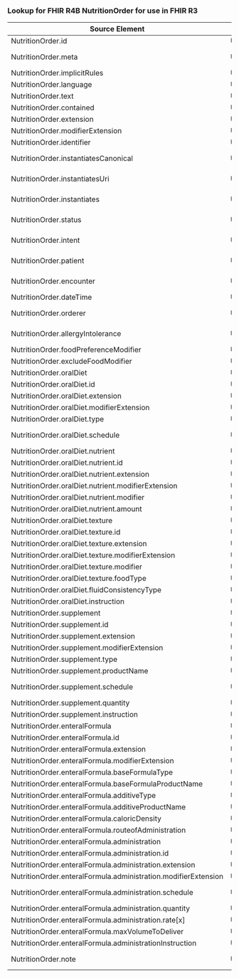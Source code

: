 ### Lookup for FHIR R4B NutritionOrder for use in FHIR R3

| Source Element | Usage | Target |
| -------------- | ----- | ------ |
| NutritionOrder.id | UseElementSameName | NutritionOrder.id |
| NutritionOrder.meta | UseExtension | http://hl7.org/fhir/4.3/StructureDefinition/extension-NutritionOrder.meta |
| NutritionOrder.implicitRules | UseElementSameName | NutritionOrder.implicitRules |
| NutritionOrder.language | UseElementSameName | NutritionOrder.language |
| NutritionOrder.text | UseElementSameName | NutritionOrder.text |
| NutritionOrder.contained | UseElementSameName | NutritionOrder.contained |
| NutritionOrder.extension | UseElementSameName | NutritionOrder.extension |
| NutritionOrder.modifierExtension | UseElementSameName | NutritionOrder.modifierExtension |
| NutritionOrder.identifier | UseElementSameName | NutritionOrder.identifier |
| NutritionOrder.instantiatesCanonical | UseExtension | http://hl7.org/fhir/4.3/StructureDefinition/extension-NutritionOrder.instantiatesCanonical |
| NutritionOrder.instantiatesUri | UseExtension | http://hl7.org/fhir/4.3/StructureDefinition/extension-NutritionOrder.instantiatesUri |
| NutritionOrder.instantiates | UseExtension | http://hl7.org/fhir/4.3/StructureDefinition/extension-NutritionOrder.instantiates |
| NutritionOrder.status | UseExtension | http://hl7.org/fhir/4.3/StructureDefinition/extension-NutritionOrder.status |
| NutritionOrder.intent | UseExtension | http://hl7.org/fhir/4.3/StructureDefinition/extension-NutritionOrder.intent |
| NutritionOrder.patient | UseExtension | http://hl7.org/fhir/4.3/StructureDefinition/extension-NutritionOrder.patient |
| NutritionOrder.encounter | UseExtension | http://hl7.org/fhir/4.3/StructureDefinition/extension-NutritionOrder.encounter |
| NutritionOrder.dateTime | UseElementSameName | NutritionOrder.dateTime |
| NutritionOrder.orderer | UseExtension | http://hl7.org/fhir/4.3/StructureDefinition/extension-NutritionOrder.orderer |
| NutritionOrder.allergyIntolerance | UseExtension | http://hl7.org/fhir/4.3/StructureDefinition/extension-NutritionOrder.allergyIntolerance |
| NutritionOrder.foodPreferenceModifier | UseElementSameName | NutritionOrder.foodPreferenceModifier |
| NutritionOrder.excludeFoodModifier | UseElementSameName | NutritionOrder.excludeFoodModifier |
| NutritionOrder.oralDiet | UseElementSameName | NutritionOrder.oralDiet |
| NutritionOrder.oralDiet.id | UseElementSameName | NutritionOrder.oralDiet.id |
| NutritionOrder.oralDiet.extension | UseElementSameName | NutritionOrder.oralDiet.extension |
| NutritionOrder.oralDiet.modifierExtension | UseElementSameName | NutritionOrder.oralDiet.modifierExtension |
| NutritionOrder.oralDiet.type | UseElementSameName | NutritionOrder.oralDiet.type |
| NutritionOrder.oralDiet.schedule | UseExtension | http://hl7.org/fhir/4.3/StructureDefinition/extension-NutritionOrder.oralDiet.schedule |
| NutritionOrder.oralDiet.nutrient | UseElementSameName | NutritionOrder.oralDiet.nutrient |
| NutritionOrder.oralDiet.nutrient.id | UseElementSameName | NutritionOrder.oralDiet.nutrient.id |
| NutritionOrder.oralDiet.nutrient.extension | UseElementSameName | NutritionOrder.oralDiet.nutrient.extension |
| NutritionOrder.oralDiet.nutrient.modifierExtension | UseElementSameName | NutritionOrder.oralDiet.nutrient.modifierExtension |
| NutritionOrder.oralDiet.nutrient.modifier | UseElementSameName | NutritionOrder.oralDiet.nutrient.modifier |
| NutritionOrder.oralDiet.nutrient.amount | UseElementSameName | NutritionOrder.oralDiet.nutrient.amount |
| NutritionOrder.oralDiet.texture | UseElementSameName | NutritionOrder.oralDiet.texture |
| NutritionOrder.oralDiet.texture.id | UseElementSameName | NutritionOrder.oralDiet.texture.id |
| NutritionOrder.oralDiet.texture.extension | UseElementSameName | NutritionOrder.oralDiet.texture.extension |
| NutritionOrder.oralDiet.texture.modifierExtension | UseElementSameName | NutritionOrder.oralDiet.texture.modifierExtension |
| NutritionOrder.oralDiet.texture.modifier | UseElementSameName | NutritionOrder.oralDiet.texture.modifier |
| NutritionOrder.oralDiet.texture.foodType | UseElementSameName | NutritionOrder.oralDiet.texture.foodType |
| NutritionOrder.oralDiet.fluidConsistencyType | UseElementSameName | NutritionOrder.oralDiet.fluidConsistencyType |
| NutritionOrder.oralDiet.instruction | UseElementSameName | NutritionOrder.oralDiet.instruction |
| NutritionOrder.supplement | UseElementSameName | NutritionOrder.supplement |
| NutritionOrder.supplement.id | UseElementSameName | NutritionOrder.supplement.id |
| NutritionOrder.supplement.extension | UseElementSameName | NutritionOrder.supplement.extension |
| NutritionOrder.supplement.modifierExtension | UseElementSameName | NutritionOrder.supplement.modifierExtension |
| NutritionOrder.supplement.type | UseElementSameName | NutritionOrder.supplement.type |
| NutritionOrder.supplement.productName | UseElementSameName | NutritionOrder.supplement.productName |
| NutritionOrder.supplement.schedule | UseExtension | http://hl7.org/fhir/4.3/StructureDefinition/extension-NutritionOrder.supplement.schedule |
| NutritionOrder.supplement.quantity | UseElementSameName | NutritionOrder.supplement.quantity |
| NutritionOrder.supplement.instruction | UseElementSameName | NutritionOrder.supplement.instruction |
| NutritionOrder.enteralFormula | UseElementSameName | NutritionOrder.enteralFormula |
| NutritionOrder.enteralFormula.id | UseElementSameName | NutritionOrder.enteralFormula.id |
| NutritionOrder.enteralFormula.extension | UseElementSameName | NutritionOrder.enteralFormula.extension |
| NutritionOrder.enteralFormula.modifierExtension | UseElementSameName | NutritionOrder.enteralFormula.modifierExtension |
| NutritionOrder.enteralFormula.baseFormulaType | UseElementSameName | NutritionOrder.enteralFormula.baseFormulaType |
| NutritionOrder.enteralFormula.baseFormulaProductName | UseElementSameName | NutritionOrder.enteralFormula.baseFormulaProductName |
| NutritionOrder.enteralFormula.additiveType | UseElementSameName | NutritionOrder.enteralFormula.additiveType |
| NutritionOrder.enteralFormula.additiveProductName | UseElementSameName | NutritionOrder.enteralFormula.additiveProductName |
| NutritionOrder.enteralFormula.caloricDensity | UseElementSameName | NutritionOrder.enteralFormula.caloricDensity |
| NutritionOrder.enteralFormula.routeofAdministration | UseElementSameName | NutritionOrder.enteralFormula.routeofAdministration |
| NutritionOrder.enteralFormula.administration | UseElementSameName | NutritionOrder.enteralFormula.administration |
| NutritionOrder.enteralFormula.administration.id | UseElementSameName | NutritionOrder.enteralFormula.administration.id |
| NutritionOrder.enteralFormula.administration.extension | UseElementSameName | NutritionOrder.enteralFormula.administration.extension |
| NutritionOrder.enteralFormula.administration.modifierExtension | UseElementSameName | NutritionOrder.enteralFormula.administration.modifierExtension |
| NutritionOrder.enteralFormula.administration.schedule | UseExtension | http://hl7.org/fhir/4.3/StructureDefinition/extension-NutritionOrder.enteralFormula.administration.schedule |
| NutritionOrder.enteralFormula.administration.quantity | UseElementSameName | NutritionOrder.enteralFormula.administration.quantity |
| NutritionOrder.enteralFormula.administration.rate[x] | UseElementSameName | NutritionOrder.enteralFormula.administration.rate[x] |
| NutritionOrder.enteralFormula.maxVolumeToDeliver | UseElementSameName | NutritionOrder.enteralFormula.maxVolumeToDeliver |
| NutritionOrder.enteralFormula.administrationInstruction | UseElementSameName | NutritionOrder.enteralFormula.administrationInstruction |
| NutritionOrder.note | UseExtension | http://hl7.org/fhir/4.3/StructureDefinition/extension-NutritionOrder.note |
